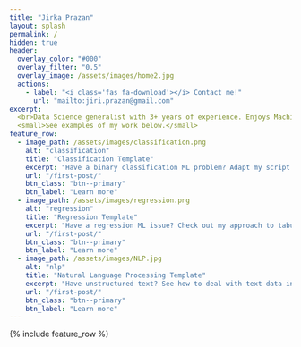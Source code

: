 ```yaml
---
title: "Jirka Prazan"
layout: splash
permalink: /
hidden: true
header:
  overlay_color: "#000"
  overlay_filter: "0.5"
  overlay_image: /assets/images/home2.jpg
  actions:
    - label: "<i class='fas fa-download'></i> Contact me!"
      url: "mailto:jiri.prazan@gmail.com"
excerpt:
  <br>Data Science generalist with 3+ years of experience. Enjoys Machine Learning competitions and working on products that change the status quo.<br/>
  <small>See examples of my work below.</small>
feature_row:
  - image_path: /assets/images/classification.png
    alt: "classification"
    title: "Classification Template"
    excerpt: "Have a binary classification ML problem? Adapt my script for binary classification competition baseline!"
    url: "/first-post/"
    btn_class: "btn--primary"
    btn_label: "Learn more"
  - image_path: /assets/images/regression.png
    alt: "regression"
    title: "Regression Template"
    excerpt: "Have a regression ML issue? Check out my approach to tabular regression competition baseline!"
    url: "/first-post/"
    btn_class: "btn--primary"
    btn_label: "Learn more"
  - image_path: /assets/images/NLP.jpg
    alt: "nlp"
    title: "Natural Language Processing Template"
    excerpt: "Have unstructured text? See how to deal with text data in multiple classification competition!"
    url: "/first-post/"
    btn_class: "btn--primary"
    btn_label: "Learn more"      
---
```


{% include feature_row %}